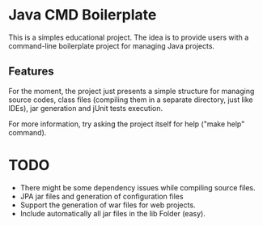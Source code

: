 Java CMD Boilerplate
====================
This is a simples educational project. The idea is to provide users
with a command-line boilerplate project for managing Java projects.

Features
--------
For the moment, the project just presents a simple structure for
managing source codes, class files (compiling them in a separate
directory, just like IDEs), jar generation and jUnit tests execution.

For more information, try asking the project itself for help
("make help" command).

TODO
====
- There might be some dependency issues while compiling source files.
- JPA jar files and generation of configuration files
- Support the generation of war files for web projects.
- Include automatically all jar files in the lib Folder (easy).

